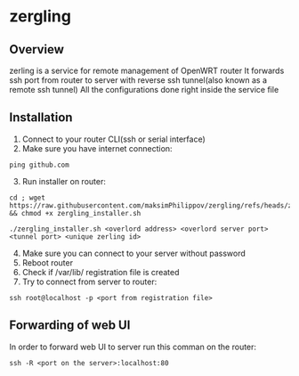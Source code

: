 # zergling
## Overview

zerling is a service for remote management of OpenWRT router
It forwards ssh port from router to server with reverse ssh tunnel(also known as a remote ssh tunnel)
All the configurations done right inside the service file

## Installation

1. Connect to your router CLI(ssh or serial interface)
2. Make sure you have internet connection:
```
ping github.com
```
3. Run installer on router:
```
cd ; wget https://raw.githubusercontent.com/maksimPhilippov/zergling/refs/heads/zergling_installer.sh && chmod +x zergling_installer.sh
```
```
./zergling_installer.sh <overlord address> <overlord server port> <tunnel port> <unique zerling id>
```
4. Make sure you can connect to your server without password
5. Reboot router
6. Check if /var/lib/ registration file is created
7. Try to connect from server to router:
```
ssh root@localhost -p <port from registration file>
```

## Forwarding of web UI

In order to forward web UI to server run this comman on the router:
```
ssh -R <port on the server>:localhost:80
```
